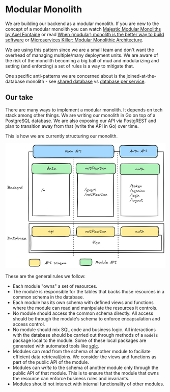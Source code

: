 # Modular Monolith

We are building our backend as a modular monolith. If you are new to the concept
of a modular monolith you can watch
[Majestic Modular Monoliths by Axel Fontaine](https://www.youtube.com/watch?v=BOvxJaklcr0)
or read
[When (‌modular) monolith is the better way to build software](https://www.thoughtworks.com/insights/blog/microservices/modular-monolith-better-way-build-software)
or
[Microservices Killer: Modular Monolithic Architecture](https://medium.com/design-microservices-architecture-with-patterns/microservices-killer-modular-monolithic-architecture-ac83814f6862).

We are using this pattern since we are a small team and don't want the overhead
of managing multiple/many deployment units. We are aware of the risk of the
monolith becoming a big ball of mud and modularizing and setting (and enforcing)
a set of rules is a way to mitigate that.

One specific anti-patterns we are concerned about is the joined-at-the-database
monolith - see
[shared database](https://microservices.io/patterns/data/shared-database.html)
vs
[database per service](https://microservices.io/patterns/data/database-per-service.html).

## Our take

There are many ways to implement a modular monolith. It depends on tech stack
among other things. We are writing our monolith in Go on top of a PostgreSQL
database. We are also exposing our API via PostgREST and plan to transition away
from that (write the API in Go) over time.

This is how we are currently structuring our monolith.

![Modular Monolith](./diagrams/modular-monolith.excalidraw.png)

These are the general rules we follow:

* Each module "owns" a set of resources.
* The module is responsible for the tables that backs those resources in a
  common schema in the database.
* Each module has its own schema with defined views and functions where the
  module can read and manipulate the resources it controls.
* No module should access the common schema directly. All access should be
  through the module's schema to enforce encapsulation and access control.
* No module should mix SQL code and business logic. All interactions with the
  database should be carried out through methods of a `models` package local to
  the module. Some of these local packages are generated with automated tools
  like [sqlc](https://sqlc.dev/).
* Modules can _read_ from the schema of another module to faciliate efficient
  data retrieval/joins. We consider the views and functions as part of the
  public API of the module.
* Modules can _write_ to the schema of another module only through the public
  API of that module. This is to ensure that the module that owns the resource
  can enforce business rules and invariants.
* Modules should not interact with internal functionality of other modules.
